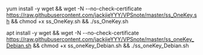 yum install -y wget && wget -N --no-check-certificate https://raw.githubusercontent.com/jackjieYYY/VPSnote/master/ss_OneKey.sh && chmod +x ss_OneKey.sh && ./ss_OneKey.sh

apt install -y wget && wget -N --no-check-certificate https://raw.githubusercontent.com/jackjieYYY/VPSnote/master/ss_oneKey_Debian.sh && chmod +x ss_oneKey_Debian.sh && ./ss_oneKey_Debian.sh
